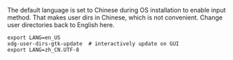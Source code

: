 The default language is set to Chinese during OS installation to enable input method. That makes user dirs in Chinese, which is not convenient. Change user directories back to English here.

```shell
export LANG=en_US
xdg-user-dirs-gtk-update  # interactively update on GUI
export LANG=zh_CN.UTF-8
```

